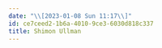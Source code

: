 ```yaml
---
date: "\\[2023-01-08 Sun 11:17\\]"
id: ce7ceed2-1b6a-4010-9ce3-6030d818c337
title: Shimon Ullman
---
```


